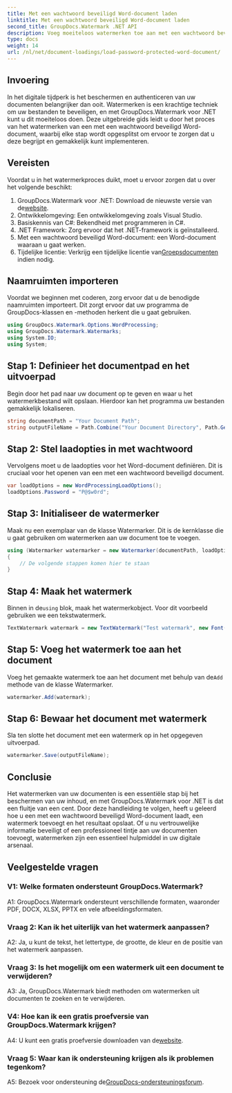 ```yaml
---
title: Met een wachtwoord beveiligd Word-document laden
linktitle: Met een wachtwoord beveiligd Word-document laden
second_title: GroupDocs.Watermark .NET API
description: Voeg moeiteloos watermerken toe aan met een wachtwoord beveiligde Word-documenten met GroupDocs.Watermark voor .NET met onze uitgebreide stapsgewijze handleiding.
type: docs
weight: 14
url: /nl/net/document-loadings/load-password-protected-word-document/
---
```

## Invoering
In het digitale tijdperk is het beschermen en authenticeren van uw documenten belangrijker dan ooit. Watermerken is een krachtige techniek om uw bestanden te beveiligen, en met GroupDocs.Watermark voor .NET kunt u dit moeiteloos doen. Deze uitgebreide gids leidt u door het proces van het watermerken van een met een wachtwoord beveiligd Word-document, waarbij elke stap wordt opgesplitst om ervoor te zorgen dat u deze begrijpt en gemakkelijk kunt implementeren.
## Vereisten
Voordat u in het watermerkproces duikt, moet u ervoor zorgen dat u over het volgende beschikt:
1.  GroupDocs.Watermark voor .NET: Download de nieuwste versie van de[website](https://releases.groupdocs.com/Watermark/net/).
2. Ontwikkelomgeving: Een ontwikkelomgeving zoals Visual Studio.
3. Basiskennis van C#: Bekendheid met programmeren in C#.
4. .NET Framework: Zorg ervoor dat het .NET-framework is geïnstalleerd.
5. Met een wachtwoord beveiligd Word-document: een Word-document waaraan u gaat werken.
6.  Tijdelijke licentie: Verkrijg een tijdelijke licentie van[Groepsdocumenten](https://purchase.groupdocs.com/temporary-license/) indien nodig.
## Naamruimten importeren
Voordat we beginnen met coderen, zorg ervoor dat u de benodigde naamruimten importeert. Dit zorgt ervoor dat uw programma de GroupDocs-klassen en -methoden herkent die u gaat gebruiken.
```csharp
using GroupDocs.Watermark.Options.WordProcessing;
using GroupDocs.Watermark.Watermarks;
using System.IO;
using System;
```
## Stap 1: Definieer het documentpad en het uitvoerpad
Begin door het pad naar uw document op te geven en waar u het watermerkbestand wilt opslaan. Hierdoor kan het programma uw bestanden gemakkelijk lokaliseren.
```csharp
string documentPath = "Your Document Path";
string outputFileName = Path.Combine("Your Document Directory", Path.GetFileName(documentPath));
```
## Stap 2: Stel laadopties in met wachtwoord
Vervolgens moet u de laadopties voor het Word-document definiëren. Dit is cruciaal voor het openen van een met een wachtwoord beveiligd document.
```csharp
var loadOptions = new WordProcessingLoadOptions();
loadOptions.Password = "P@$w0rd";
```
## Stap 3: Initialiseer de watermerker
Maak nu een exemplaar van de klasse Watermarker. Dit is de kernklasse die u gaat gebruiken om watermerken aan uw document toe te voegen.
```csharp
using (Watermarker watermarker = new Watermarker(documentPath, loadOptions))
{
    // De volgende stappen komen hier te staan
}
```
## Stap 4: Maak het watermerk
 Binnen in de`using` blok, maak het watermerkobject. Voor dit voorbeeld gebruiken we een tekstwatermerk.
```csharp
TextWatermark watermark = new TextWatermark("Test watermark", new Font("Arial", 12));
```
## Stap 5: Voeg het watermerk toe aan het document
Voeg het gemaakte watermerk toe aan het document met behulp van de`Add` methode van de klasse Watermarker.
```csharp
watermarker.Add(watermark);
```
## Stap 6: Bewaar het document met watermerk
Sla ten slotte het document met een watermerk op in het opgegeven uitvoerpad.
```csharp
watermarker.Save(outputFileName);
```
## Conclusie
Het watermerken van uw documenten is een essentiële stap bij het beschermen van uw inhoud, en met GroupDocs.Watermark voor .NET is dat een fluitje van een cent. Door deze handleiding te volgen, heeft u geleerd hoe u een met een wachtwoord beveiligd Word-document laadt, een watermerk toevoegt en het resultaat opslaat. Of u nu vertrouwelijke informatie beveiligt of een professioneel tintje aan uw documenten toevoegt, watermerken zijn een essentieel hulpmiddel in uw digitale arsenaal.
## Veelgestelde vragen
### V1: Welke formaten ondersteunt GroupDocs.Watermark?
A1: GroupDocs.Watermark ondersteunt verschillende formaten, waaronder PDF, DOCX, XLSX, PPTX en vele afbeeldingsformaten.
### Vraag 2: Kan ik het uiterlijk van het watermerk aanpassen?
A2: Ja, u kunt de tekst, het lettertype, de grootte, de kleur en de positie van het watermerk aanpassen.
### Vraag 3: Is het mogelijk om een watermerk uit een document te verwijderen?
A3: Ja, GroupDocs.Watermark biedt methoden om watermerken uit documenten te zoeken en te verwijderen.
### V4: Hoe kan ik een gratis proefversie van GroupDocs.Watermark krijgen?
 A4: U kunt een gratis proefversie downloaden van de[website](https://releases.groupdocs.com/).
### Vraag 5: Waar kan ik ondersteuning krijgen als ik problemen tegenkom?
 A5: Bezoek voor ondersteuning de[GroupDocs-ondersteuningsforum](https://forum.groupdocs.com/c/watermark/19).